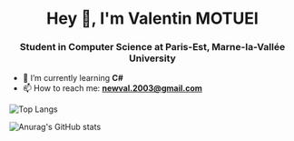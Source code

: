 
<h1 align="center">Hey 👋, I'm Valentin MOTUEl</h1>

<h3 align="center">Student in Computer Science at Paris-Est, Marne-la-Vallée University</h3>

- 🌱 I’m currently learning **C#**
- 📫 How to reach me: **newval.2003@gmail.com**

<!--
**Newvall/Newvall** is a ✨ _special_ ✨ repository because its `README.md` (this file) appears on your GitHub profile.

Here are some ideas to get you started:

- 🔭 I’m currently working on ...
- 🌱 I’m currently learning ...
- 👯 I’m looking to collaborate on ...
- 🤔 I’m looking for help with ...
- 💬 Ask me about ...
- 📫 How to reach me: ...
- 😄 Pronouns: ...
- ⚡ Fun fact: ...
-->

![Top Langs](https://github-readme-stats.vercel.app/api/top-langs/?username=newvall&layout=compact&theme=vision-friendly-dark)

![Anurag's GitHub stats](https://github-readme-stats.vercel.app/api?username=newvall&theme=dark&show_icons=true)
